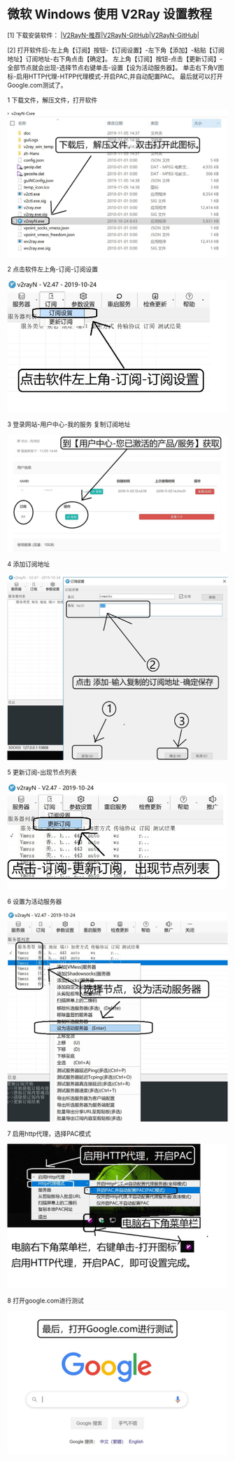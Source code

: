 # 微软 Windows 使用 V2Ray 设置教程

[1] 下载安装软件： |[V2RayN-推荐](http://d.v2server.ga/v2.zip)|[V2RayN-GitHub](https://github.com/V2Server/V2Ray/raw/master/v2rayN-Core.zip)|[V2RayN-GitHub](https://github.com/2dust/v2rayN/releases)|

[2] 打开软件后-左上角【订阅】按钮-【订阅设置】-左下角【添加】-粘贴【订阅地址】订阅地址-右下角点击【确定】。 左上角【订阅】按钮-点击【更新订阅】-全部节点就会出现-选择节点右键单击-设置【设为活动服务器】。 单击右下角V图标-启用HTTP代理-HTPP代理模式-开启PAC,并自动配置PAC。 最后就可以打开Google.com测试了。

1 下载文件，解压文件，打开软件

![](/img/w1.JPG)

2 点击软件左上角-订阅-订阅设置

![](/img/w2.JPG)

3 登录网站-用户中心-我的服务 复制订阅地址

![](/img/w4.JPG)

4 添加订阅地址

![](/img/w3.JPG)

5 更新订阅-出现节点列表

![](/img/w5.JPG)

6 设置为活动服务器

![](/img/w6.JPG)

7 启用http代理，选择PAC模式

![](/img/w7.JPG)

8 打开google.com进行测试

![](/img/w8.JPG)
